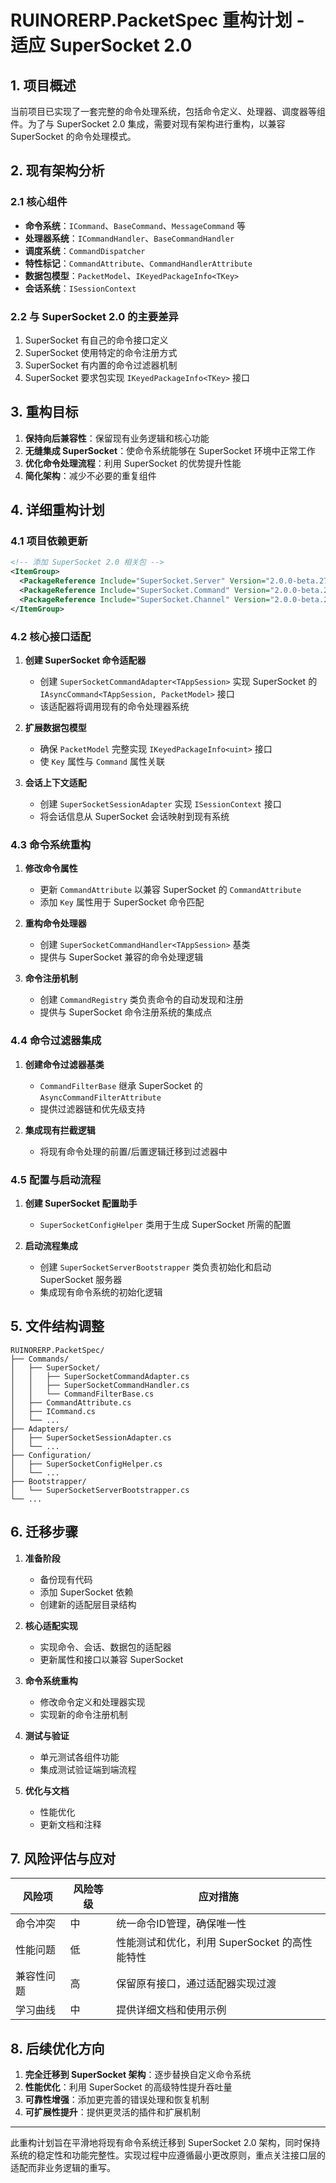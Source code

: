 # RUINORERP.PacketSpec 重构计划 - 适应 SuperSocket 2.0

## 1. 项目概述

当前项目已实现了一套完整的命令处理系统，包括命令定义、处理器、调度器等组件。为了与 SuperSocket 2.0 集成，需要对现有架构进行重构，以兼容 SuperSocket 的命令处理模式。

## 2. 现有架构分析

### 2.1 核心组件
- **命令系统**：`ICommand`、`BaseCommand`、`MessageCommand` 等
- **处理器系统**：`ICommandHandler`、`BaseCommandHandler`
- **调度系统**：`CommandDispatcher`
- **特性标记**：`CommandAttribute`、`CommandHandlerAttribute`
- **数据包模型**：`PacketModel`、`IKeyedPackageInfo<TKey>`
- **会话系统**：`ISessionContext`

### 2.2 与 SuperSocket 2.0 的主要差异
1. SuperSocket 有自己的命令接口定义
2. SuperSocket 使用特定的命令注册方式
3. SuperSocket 有内置的命令过滤器机制
4. SuperSocket 要求包实现 `IKeyedPackageInfo<TKey>` 接口

## 3. 重构目标

1. **保持向后兼容性**：保留现有业务逻辑和核心功能
2. **无缝集成 SuperSocket**：使命令系统能够在 SuperSocket 环境中正常工作
3. **优化命令处理流程**：利用 SuperSocket 的优势提升性能
4. **简化架构**：减少不必要的重复组件

## 4. 详细重构计划

### 4.1 项目依赖更新

```xml
<!-- 添加 SuperSocket 2.0 相关包 -->
<ItemGroup>
  <PackageReference Include="SuperSocket.Server" Version="2.0.0-beta.27" />
  <PackageReference Include="SuperSocket.Command" Version="2.0.0-beta.27" />
  <PackageReference Include="SuperSocket.Channel" Version="2.0.0-beta.27" />
</ItemGroup>
```

### 4.2 核心接口适配

1. **创建 SuperSocket 命令适配器**
   - 创建 `SuperSocketCommandAdapter<TAppSession>` 实现 SuperSocket 的 `IAsyncCommand<TAppSession, PacketModel>` 接口
   - 该适配器将调用现有的命令处理器系统

2. **扩展数据包模型**
   - 确保 `PacketModel` 完整实现 `IKeyedPackageInfo<uint>` 接口
   - 使 `Key` 属性与 `Command` 属性关联

3. **会话上下文适配**
   - 创建 `SuperSocketSessionAdapter` 实现 `ISessionContext` 接口
   - 将会话信息从 SuperSocket 会话映射到现有系统

### 4.3 命令系统重构

1. **修改命令属性**
   - 更新 `CommandAttribute` 以兼容 SuperSocket 的 `CommandAttribute`
   - 添加 `Key` 属性用于 SuperSocket 命令匹配

2. **重构命令处理器**
   - 创建 `SuperSocketCommandHandler<TAppSession>` 基类
   - 提供与 SuperSocket 兼容的命令处理逻辑

3. **命令注册机制**
   - 创建 `CommandRegistry` 类负责命令的自动发现和注册
   - 提供与 SuperSocket 命令注册系统的集成点

### 4.4 命令过滤器集成

1. **创建命令过滤器基类**
   - `CommandFilterBase` 继承 SuperSocket 的 `AsyncCommandFilterAttribute`
   - 提供过滤器链和优先级支持

2. **集成现有拦截逻辑**
   - 将现有命令处理的前置/后置逻辑迁移到过滤器中

### 4.5 配置与启动流程

1. **创建 SuperSocket 配置助手**
   - `SuperSocketConfigHelper` 类用于生成 SuperSocket 所需的配置

2. **启动流程集成**
   - 创建 `SuperSocketServerBootstrapper` 类负责初始化和启动 SuperSocket 服务器
   - 集成现有命令系统的初始化逻辑

## 5. 文件结构调整

```
RUINORERP.PacketSpec/
├── Commands/
│   ├── SuperSocket/
│   │   ├── SuperSocketCommandAdapter.cs
│   │   ├── SuperSocketCommandHandler.cs
│   │   └── CommandFilterBase.cs
│   ├── CommandAttribute.cs
│   ├── ICommand.cs
│   └── ...
├── Adapters/
│   ├── SuperSocketSessionAdapter.cs
│   └── ...
├── Configuration/
│   ├── SuperSocketConfigHelper.cs
│   └── ...
├── Bootstrapper/
│   └── SuperSocketServerBootstrapper.cs
└── ...
```

## 6. 迁移步骤

1. **准备阶段**
   - 备份现有代码
   - 添加 SuperSocket 依赖
   - 创建新的适配层目录结构

2. **核心适配实现**
   - 实现命令、会话、数据包的适配器
   - 更新属性和接口以兼容 SuperSocket

3. **命令系统重构**
   - 修改命令定义和处理器实现
   - 实现新的命令注册机制

4. **测试与验证**
   - 单元测试各组件功能
   - 集成测试验证端到端流程

5. **优化与文档**
   - 性能优化
   - 更新文档和注释

## 7. 风险评估与应对

| 风险项 | 风险等级 | 应对措施 |
|-------|---------|---------|
| 命令冲突 | 中 | 统一命令ID管理，确保唯一性 |
| 性能问题 | 低 | 性能测试和优化，利用 SuperSocket 的高性能特性 |
| 兼容性问题 | 高 | 保留原有接口，通过适配器实现过渡 |
| 学习曲线 | 中 | 提供详细文档和使用示例 |

## 8. 后续优化方向

1. **完全迁移到 SuperSocket 架构**：逐步替换自定义命令系统
2. **性能优化**：利用 SuperSocket 的高级特性提升吞吐量
3. **可靠性增强**：添加更完善的错误处理和恢复机制
4. **可扩展性提升**：提供更灵活的插件和扩展机制

---

此重构计划旨在平滑地将现有命令系统迁移到 SuperSocket 2.0 架构，同时保持系统的稳定性和功能完整性。实现过程中应遵循最小更改原则，重点关注接口层的适配而非业务逻辑的重写。